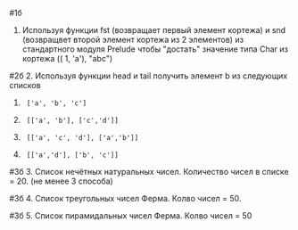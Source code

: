 #1б
1. Используя функции fst (возвращает первый элемент кортежа)  и snd (возвращвет второй элемент кортежа из 2 элементов)  из стандартного модуля Prelude чтобы "достать" значение типа Char из кортежа (( 1, 'a'), "abc")

#2б
2. Используя функции head и tail  получить элемент b из следующих списков

1)      ['a', 'b', 'c']

2)      [['a', 'b'], ['c','d']]

3)      [['a', 'c', 'd'], ['a','b']]

4)      [['a','d'], ['b', 'c']]

#3б
3. Список нечётных натуральных чисел.  Количество чисел в списке = 20. (не менее 3 способа)

#3б
4. Список треугольных чисел Ферма. Колво чисел = 50.

#3б
5. Список пирамидальных чисел Ферма. Колво чисел = 50